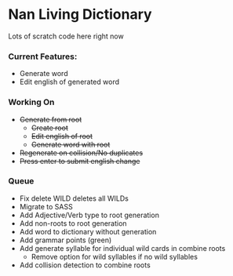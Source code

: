 # Nan Living Dictionary

Lots of scratch code here right now

### Current Features:

- Generate word
- Edit english of generated word

### Working On

- ~~Generate from root~~
  - ~~Create root~~
  - ~~Edit english of root~~
  - ~~Generate word with root~~
- ~~Regenerate on collision/No duplicates~~
- ~~Press enter to submit english change~~

### Queue

- Fix delete WILD deletes all WILDs
- Migrate to SASS
- Add Adjective/Verb type to root generation
- Add non-roots to root generation
- Add word to dictionary without generation
- Add grammar points (green)
- Add generate syllable for individual wild cards in combine roots
    - Remove option for wild syllables if no wild syllables
- Add collision detection to combine roots
